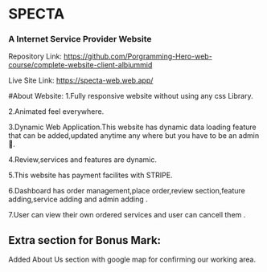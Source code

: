 # SPECTA

### A Internet Service Provider Website

Repository Link:
https://github.com/Porgramming-Hero-web-course/complete-website-client-albiummid

Live Site Link: https://specta-web.web.app/

#About Website:
1.Fully responsive website without using any css Library.

2.Animated feel everywhere.

3.Dynamic Web Application.This website has dynamic data loading feature that can be added,updated anytime any where but you have to be an admin 🤣.

4.Review,services and features are dynamic.

5.This website has payment facilites with STRIPE.

6.Dashboard has order management,place order,review section,feature adding,service adding and admin adding .

7.User can view their own ordered services and  user can cancell them .

## Extra section for Bonus Mark:

Added About Us section with google map for confirming our working area.